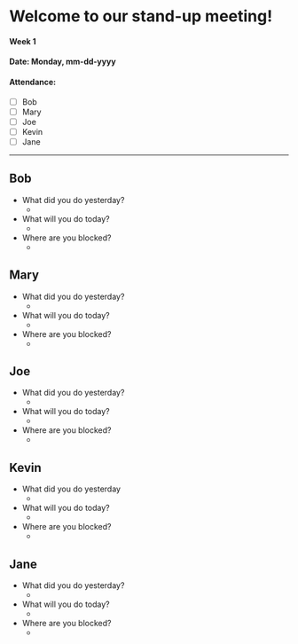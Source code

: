 # Welcome to our stand-up meeting!
#### Week 1
#### Date: Monday, mm-dd-yyyy
#### Attendance:
- [ ] Bob
- [ ] Mary
- [ ] Joe
- [ ] Kevin
- [ ] Jane

<hr>

## Bob

- What did you do yesterday?
  - <!--answer-->
- What will you do today?
  - <!--answer-->
- Where are you blocked?
  - <!--answer-->
## Mary
- What did you do yesterday?
  - <!--answer-->
- What will you do today?
  - <!--answer-->
- Where are you blocked?
  - <!--answer-->
## Joe
- What did you do yesterday?
  - <!--answer-->
- What will you do today?
  - <!--answer-->
- Where are you blocked?
  - <!--answer-->
## Kevin
- What did you do yesterday
  - <!--answer-->
- What will you do today?
  - <!--answer-->
- Where are you blocked?
  - <!--answer-->
## Jane
- What did you do yesterday?
  - <!--answer-->
- What will you do today?
  - <!--answer-->
- Where are you blocked?
  - <!--answer-->



